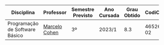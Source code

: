 | Disciplina | Professor | Semestre Previsto | Ano Cursada | Grau Obtido | CodiCred | Carga Horária |
| --- | --- | --- | --- | --- | --- | --- |
| Programação de Software Básico | [Marcelo Cohen](https://github.com/mflash) | 3º | 2023/1 | 8.3 | 46526-02 | 30 |
